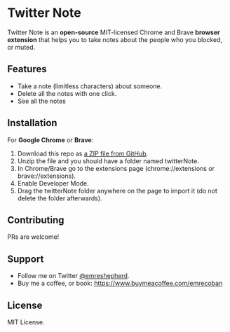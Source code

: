 # Twitter Note
Twitter Note is an **open-source** MIT-licensed Chrome and Brave **browser extension** that helps you to take notes about the people who you blocked, or muted.
## Features
 - Take a note (limitless characters) about someone.
 - Delete all the notes with one click.
 - See all the notes
## Installation
For **Google Chrome** or **Brave**:
1. Download this repo as [a ZIP file from GitHub](https://github.com/emrecoban/twitterNote/archive/refs/heads/main.zip).
2. Unzip the file and you should have a folder named twitterNote.
3. In Chrome/Brave go to the extensions page (chrome://extensions or brave://extensions).
4. Enable Developer Mode.
5. Drag the twitterNote folder anywhere on the page to import it (do not delete the folder afterwards).
## Contributing
PRs are welcome!
## Support
- Follow me on Twitter [@emreshepherd](https://twitter.com/emreshepherd).
- Buy me a coffee, or book: https://www.buymeacoffee.com/emrecoban
## License
MIT License.

